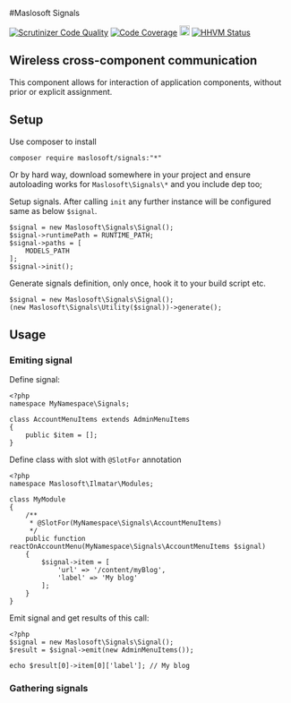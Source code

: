 <!--header-->
#Maslosoft Signals

[![Scrutinizer Code Quality](https://scrutinizer-ci.com/g/Maslosoft/Signals/badges/quality-score.png?b=master)](https://scrutinizer-ci.com/g/Maslosoft/Signals/?branch=master)
[![Code Coverage](https://scrutinizer-ci.com/g/Maslosoft/Signals/badges/coverage.png?b=master)](https://scrutinizer-ci.com/g/Maslosoft/Signals/?branch=master)
<img src="https://travis-ci.org/Maslosoft/Signals.svg?branch=master" style="height:18px"/>
[![HHVM Status](http://hhvm.h4cc.de/badge/maslosoft/signals.svg)](http://hhvm.h4cc.de/package/maslosoft/signals)
<!--/header-->
## Wireless cross-component communication

This component allows for interaction of application components, without prior or explicit assignment.

## Setup

Use composer to install

	composer require maslosoft/signals:"*"
	
Or by hard way, download somewhere in your project and ensure autoloading works for `Maslosoft\Signals\*` and you include dep too;
	
Setup signals. After calling `init` any further instance will be configured same as below `$signal`.
	
	$signal = new Maslosoft\Signals\Signal();
	$signal->runtimePath = RUNTIME_PATH;
	$signal->paths = [
		MODELS_PATH
	];
	$signal->init();
	
Generate signals definition, only once, hook it to your build script etc.
		
	$signal = new Maslosoft\Signals\Signal();
	(new Maslosoft\Signals\Utility($signal))->generate();
	
## Usage

### Emiting signal

Define signal:

	<?php
	namespace MyNamespace\Signals;

	class AccountMenuItems extends AdminMenuItems
	{
		public $item = [];	
	}

Define class with slot with `@SlotFor` annotation
	
	<?php
	namespace Maslosoft\Ilmatar\Modules;
	
	class MyModule
	{
		/**
		 * @SlotFor(MyNamespace\Signals\AccountMenuItems)
		 */
		public function reactOnAccountMenu(MyNamespace\Signals\AccountMenuItems $signal)
		{
			$signal->item = [
				'url' => '/content/myBlog',
				'label' => 'My blog'
			];
		}
	}
	


Emit signal and get results of this call:

	<?php
	$signal = new Maslosoft\Signals\Signal();
	$result = $signal->emit(new AdminMenuItems());
	
	echo $result[0]->item[0]['label']; // My blog
		
### Gathering signals